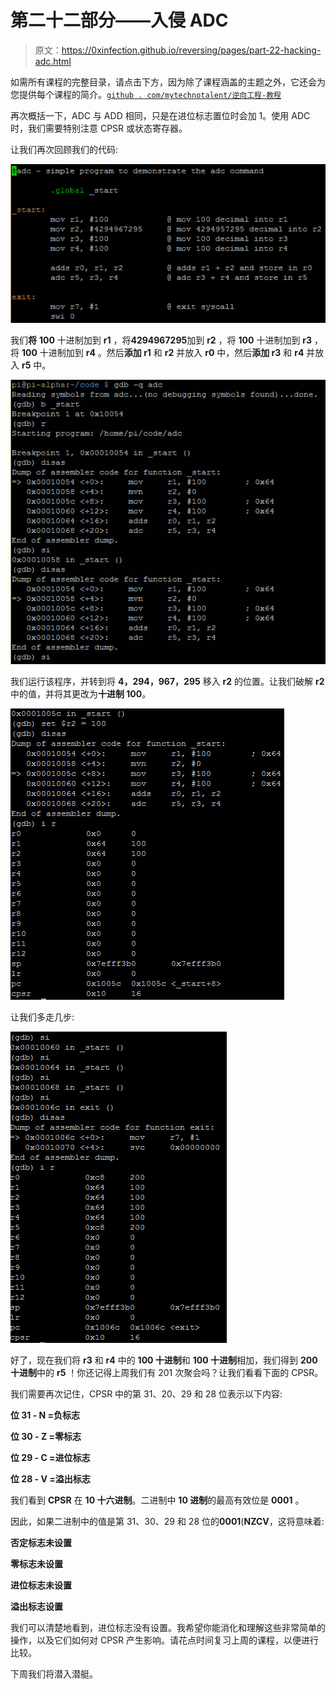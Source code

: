 # 第二十二部分——入侵 ADC

> 原文：<https://0xinfection.github.io/reversing/pages/part-22-hacking-adc.html>

如需所有课程的完整目录，请点击下方，因为除了课程涵盖的主题之外，它还会为您提供每个课程的简介。[`github . com/mytechnotalent/逆向工程-教程`](https://github.com/mytechnotalent/Reverse-Engineering-Tutorial)

再次概括一下，ADC 与 ADD 相同，只是在进位标志置位时会加 1。使用 ADC 时，我们需要特别注意 CPSR 或状态寄存器。

让我们再次回顾我们的代码:

![](img/b395215849b14824336f60397cbfbb10.png)

我们**将** **100** 十进制加到 **r1** ，将**4294967295**加到 **r2** ，将 **100** 十进制加到 **r3** ，将 **100** 十进制加到 **r4** 。然后**添加 r1** 和 **r2** 并放入 **r0** 中，然后**添加 r3** 和 **r4** 并放入 **r5** 中。

![](img/de744c4bb4f70e314b4775cdc2072e36.png)

我们运行该程序，并转到将 **4，294，967，295** 移入 **r2** 的位置。让我们破解 **r2** 中的值，并将其更改为**十进制 100**。

![](img/4941b9686a648b84901e7747073f0f64.png)

让我们多走几步:

![](img/c5181407b38675e0329583658158b296.png)

好了，现在我们将 **r3** 和 **r4** 中的 **100 十进制**和 **100 十进制**相加，我们得到 **200** **十进制**中的 **r5** ！你还记得上周我们有 201 次聚会吗？让我们看看下面的 CPSR。

我们需要再次记住，CPSR 中的第 31、20、29 和 28 位表示以下内容:

**位 31 - N =负标志**

**位 30 - Z =零标志**

**位 29 - C =进位标志**

**位 28 - V =溢出标志**

我们看到 **CPSR** 在 **10 十六进制**。二进制中 **10 进制**的最高有效位是 **0001** 。

因此，如果二进制中的值是第 31、30、29 和 28 位的**0001**(**NZCV**，这将意味着:

**否定标志未设置**

**零标志未设置**

**进位标志未设置**

**溢出标志设置**

我们可以清楚地看到，进位标志没有设置。我希望你能消化和理解这些非常简单的操作，以及它们如何对 CPSR 产生影响。请花点时间复习上周的课程，以便进行比较。

下周我们将潜入潜艇。